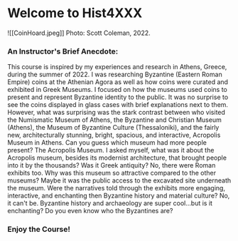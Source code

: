 
# Welcome to Hist4XXX

![[CoinHoard.jpeg]]
Photo: Scott Coleman, 2022. 

### An Instructor's Brief Anecdote:

This course is inspired by my experiences and research in Athens, Greece, during the summer of 2022. I was researching Byzantine (Eastern Roman Empire) coins at the Athenian Agora as well as how coins were curated and exhibited in Greek Museums. I focused on how the museums used coins to present and represent Byzantine identity to the public. It was no surprise to see the coins displayed in glass cases with brief explanations next to them. However, what was surprising was the stark contrast between who visited the Numismatic Museum of Athens, the Byzantine and Christian Museum (Athens), the Museum of Byzantine Culture (Thessaloniki), and the fairly new, architecturally stunning, bright, spacious, and interactive, Acropolis Museum in Athens.  Can you guess which museum had more people present?  The Acropolis Museum. I asked myself, what was it about the Acropolis museum, besides its modernist architecture, that brought people into it by the thousands? Was it Greek antiquity? No, there were Roman exhibits too. Why was this museum so attractive compared to the other museums? Maybe it was the public access to the excavated site underneath the museum. Were the narratives told through the exhibits more engaging, interactive, and enchanting then Byzantine history and material culture? No, it can't be. Byzantine history and archaeology are super cool...but is it enchanting? Do you even know who the Byzantines are?

### Enjoy the Course!
